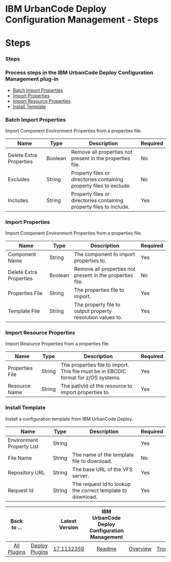 
IBM UrbanCode Deploy Configuration Management - Steps
=====================================================

# Steps


### Steps




### Process steps in the IBM UrbanCode Deploy Configuration Management plug-in

* [Batch Import Properties](#batch_import_properties)
* [Import Properties](#import_properties)
* [Import Resource Properties](#import_resource_properties)
* [Install Template](#install_template)


### Batch Import Properties

Import Component Environment Properties from a properties file.


| Name | Type | Description | Required |
| --- | --- | --- | --- |
| Delete Extra Properties | Boolean | Remove all properties not present in the properties file. | No |
| Excludes | String | Property files or directories containing property files to exclude. | No |
| Includes | String | Property files or directories containing property files to include. | Yes |

### Import Properties

Import Component Environment Properties from a properties file.


| Name | Type | Description | Required |
| --- | --- | --- | --- |
| Component Name | String | The component to import properties to. | Yes |
| Delete Extra Properties | Boolean | Remove all properties not present in the properties file. | No |
| Properties File | String | The properties file to import. | Yes |
| Template File | String | The property file to output property resolution values to. | Yes |

### Import Resource Properties

Import Resource Properties from a properties file.


| Name | Type | Description | Required |
| --- | --- | --- | --- |
| Properties File | String | The properties file to import. This file must be in EBCDIC format for z/OS systems. | Yes |
| Resource Name | String | The path/id of the resource to import properties to. | Yes |

### Install Template

Install a configuration template from IBM UrbanCode Deploy.


| Name | Type | Description | Required |
| --- | --- | --- | --- |
| Environment Property List | String |  | Yes |
| File Name | String | The name of the template file to download. | No |
| Repository URL | String | The base URL of the VFS server. | Yes |
| Request Id | String | The request Id to lookup the correct template to download. | Yes |



|Back to ...||Latest Version|IBM UrbanCode Deploy Configuration Management ||||
| :---: | :---: | :---: | :---: | :---: | :---: | :---: |
|[All Plugins](../../index.md)|[Deploy Plugins](../README.md)|[17.1132359](https://raw.githubusercontent.com/UrbanCode/IBM-UCD-PLUGINS/main/files/uDeployConfigManagement/ucd-uDeployConfigManagement-17.1132359.zip)|[Readme](README.md)|[Overview](overview.md)|[Troubleshooting](troubleshooting.md)|[Downloads](downloads.md)|
